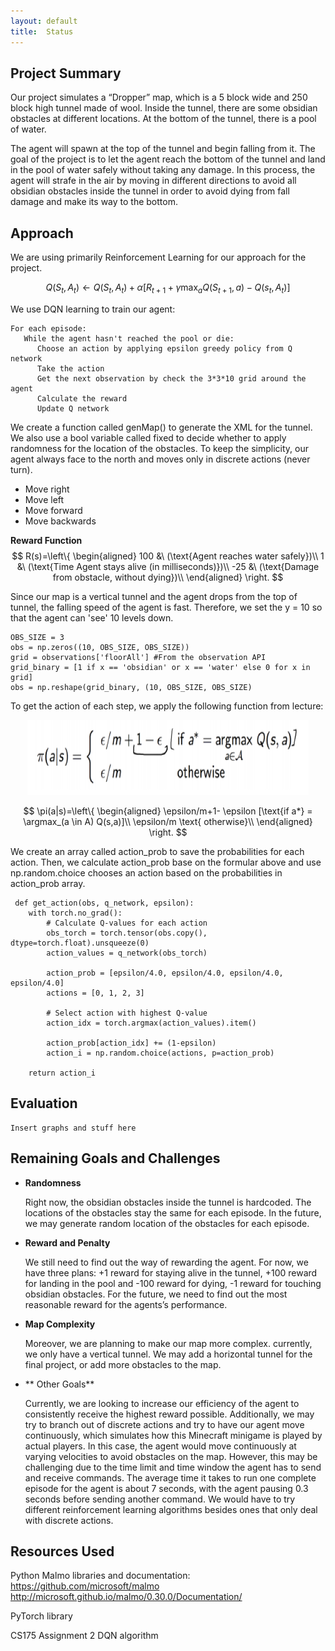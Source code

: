 ```yaml
---
layout: default
title:  Status
---
```


## Project Summary

Our project simulates a “Dropper” map, which is a 5 block wide and 250 block high tunnel made of wool. Inside the tunnel, there are some obsidian obstacles at different locations. At the bottom of the tunnel, there is a pool of water. 

The agent will spawn at the top of the tunnel and begin falling from it. The goal of the project is to let the agent reach the bottom of the tunnel and land in the pool of water safely without taking any damage. In this process, the agent will strafe in the air by moving in different directions to avoid all obsidian obstacles inside the tunnel in order to avoid dying from fall damage and make its way to the bottom. 

## Approach
We are using primarily Reinforcement Learning for our approach for the project.

$$
Q(S_t, A_t)\leftarrow Q(S_t, A_t) + \alpha[R_{t+1} + \gamma\max_a Q(S_{t+1},a)- Q(s_t, A_t)]
$$

We use DQN learning to train our agent:

```
For each episode:
   While the agent hasn't reached the pool or die:
      Choose an action by applying epsilon greedy policy from Q network
      Take the action
      Get the next observation by check the 3*3*10 grid around the agent
      Calculate the reward
      Update Q network
```

We create a function called genMap() to generate the XML for the tunnel. We also use a bool variable called fixed to decide whether to apply randomness for the location of the obstacles. To keep the simplicity, our agent always face to the north and moves only in discrete actions (never turn).

* Move right
* Move left
* Move forward
* Move backwards
	
**Reward Function**
$$
R(s)=\left\{
	\begin{aligned}
	100 &\ (\text{Agent reaches water safely})\\
	1 &\ (\text{Time Agent stays alive (in milliseconds)})\\
	-25 &\ (\text{Damage from obstacle, without dying})\\
	\end{aligned}
	\right.
$$

Since our map is a vertical tunnel and the agent drops from the top of tunnel, the falling speed of the agent is fast. Therefore, we set the y = 10 so that the agent can 'see' 10 levels down.
 ```
 OBS_SIZE = 3
 obs = np.zeros((10, OBS_SIZE, OBS_SIZE))
 grid = observations['floorAll'] #From the observation API
 grid_binary = [1 if x == 'obsidian' or x == 'water' else 0 for x in grid]
 obs = np.reshape(grid_binary, (10, OBS_SIZE, OBS_SIZE)
```

To get the action of each step, we apply the following function from lecture:
<div style="text-align:center"><img src="egreedy.png" width="450" height="120"/></div>

$$
\pi(a|s)=\left\{
	\begin{aligned}
	\epsilon/m+1- \epsilon [\text{if a*} = \argmax_(a \in A) Q(s,a)]\\
	\epsilon/m  \text{  otherwise}\\
	\end{aligned}
	\right.
$$
 
We create an array called action_prob to save the probabilities for each action. Then, we calculate action_prob base on the formular above and use np.random.choice chooses an action based on the probabilities in action_prob array.


```
 def get_action(obs, q_network, epsilon):
    with torch.no_grad():
        # Calculate Q-values for each action
        obs_torch = torch.tensor(obs.copy(), dtype=torch.float).unsqueeze(0)
        action_values = q_network(obs_torch)

        action_prob = [epsilon/4.0, epsilon/4.0, epsilon/4.0, epsilon/4.0]
        actions = [0, 1, 2, 3]

        # Select action with highest Q-value
        action_idx = torch.argmax(action_values).item()

        action_prob[action_idx] += (1-epsilon)
        action_i = np.random.choice(actions, p=action_prob)
        
    return action_i
```

## Evaluation
	Insert graphs and stuff here
	
## Remaining Goals and Challenges
- **Randomness**
 
  Right now, the obsidian obstacles inside the tunnel is hardcoded. The locations of the obstacles stay the same for each episode. In the future, we may generate random location of the obstacles for each episode.

- **Reward and Penalty**

  We still need to find out the way of rewarding the agent. For now, we have three plans: +1 reward for staying alive in the tunnel, +100 reward for landing in the pool and -100 reward  for dying, -1 reward for touching obsidian obstacles. For the future, we need to find out the most reasonable reward for the agents’s performance.

- **Map Complexity**

  Moreover, we are planning to make our map more complex. currently, we only have a vertical tunnel. We may add a horizontal tunnel for the final project, or add more obstacles to the map.
  
- ** Other Goals**
  
  Currently, we are looking to increase our efficiency of the agent to consistently receive the highest reward possible. 
  Additionally, we may try to branch out of discrete actions and try to have our agent move continuously, which simulates how this Minecraft minigame is played by actual players. In this case, the agent would move continuously at varying velocities to avoid obstacles on the map. However, this may be challenging due to the time limit and time window the agent has to send and receive commands. The average time it takes to run one complete episode for the agent is about 7 seconds, with the agent pausing 0.3 seconds before sending another command. We would have to try different reinforcement learning algorithms besides ones that only deal with discrete actions.

## Resources Used
Python Malmo libraries and documentation: 
https://github.com/microsoft/malmo
http://microsoft.github.io/malmo/0.30.0/Documentation/

PyTorch library

CS175 Assignment 2 DQN algorithm
